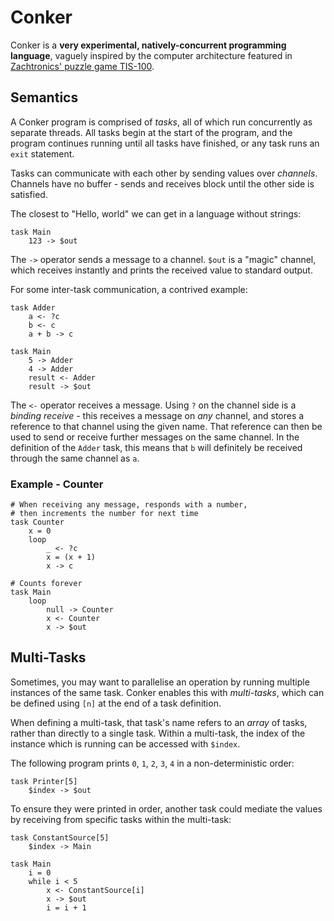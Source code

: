 # Conker

Conker is a **very experimental, natively-concurrent programming language**, vaguely inspired by the
computer architecture featured in
[Zachtronics' puzzle game TIS-100](https://store.steampowered.com/app/370360/TIS100/).

## Semantics

A Conker program is comprised of _tasks_, all of which run concurrently as separate threads. All
tasks begin at the start of the program, and the program continues running until all tasks have
finished, or any task runs an `exit` statement.

Tasks can communicate with each other by sending values over _channels_. Channels have no buffer -
sends and receives block until the other side is satisfied.

The closest to "Hello, world" we can get in a language without strings:

```
task Main
    123 -> $out
```

The `->` operator sends a message to a channel. `$out` is a "magic" channel, which receives
instantly and prints the received value to standard output.

For some inter-task communication, a contrived example:

```
task Adder
    a <- ?c
    b <- c
    a + b -> c

task Main
    5 -> Adder
    4 -> Adder
    result <- Adder
    result -> $out
```

The `<-` operator receives a message. Using `?` on the channel side is a _binding receive_ - this
receives a message on _any_ channel, and stores a reference to that channel using the given name.
That reference can then be used to send or receive further messages on the same channel. In the
definition of the `Adder` task, this means that `b` will definitely be received through the same
channel as `a`.

### Example - Counter

```
# When receiving any message, responds with a number, 
# then increments the number for next time
task Counter
    x = 0
    loop
        _ <- ?c
        x = (x + 1)
        x -> c

# Counts forever
task Main
    loop
        null -> Counter
        x <- Counter
        x -> $out
```

## Multi-Tasks

Sometimes, you may want to parallelise an operation by running multiple instances of the same task.
Conker enables this with _multi-tasks_, which can be defined using `[n]` at the end of a task
definition.

When defining a multi-task, that task's name refers to an _array_ of tasks, rather than directly to
a single task. Within a multi-task, the index of the instance which is running can be accessed with 
`$index`.

The following program prints `0`, `1`, `2`, `3`, `4` in a non-deterministic order:

```
task Printer[5]
    $index -> $out
```

To ensure they were printed in order, another task could mediate the values by receiving from
specific tasks within the multi-task:

```
task ConstantSource[5]
    $index -> Main

task Main
    i = 0
    while i < 5
        x <- ConstantSource[i]
        x -> $out
        i = i + 1
```
